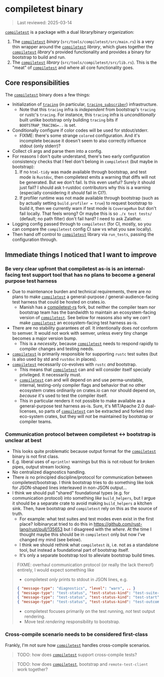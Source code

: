 # compiletest binary

> Last reviewed: 2025-03-14

[`compiletest`] is a package with a dual library/binary organization:

1. The [`compiletest`] *binary* (`src/tools/compiletest/src/main.rs`) is a very thin wrapper around the [`compiletest`] *library*, which glues together the [`compiletest`] *library*'s provided functionality and provides a binary for bootstrap to build and run.
2. The [`compiletest`] *library* (`src/tools/compiletest/src/lib.rs`). This is the "meat" of [`compiletest`] and where all core functionality goes.

## Core responsibilities

The [`compiletest`] binary does a few things:

- Initialization of [`tracing`] (in particular, [`tracing_subscriber`]) infrastructure.
    - Note that this `tracing` infra is *independent* from bootstrap's `tracing` or rustc's `tracing`. For instance, this `tracing` infra is *unconditionally* built unlike bootstrap only building `tracing` bits if `BOOTSTRAP_TRACING=..` is set.
- Conditionally configure if color codes will be used for stdout/stderr.
    - FIXME: there's some strange `colored` configuration. And it's incomplete because it doesn't seem to also correctly influence stdout (only stderr)?
- Collect cli args and parse them into a config.
- For reasons I don't quite understand, there's two early configuration consistency checks that I feel don't belong in `compiletest` (but maybe in bootstrap):
    1. If no `html-tidy` was made available through bootstrap, and test mode is `Rustdoc`, then compiletest emits a warning that diffs will not be generated. But we don't fail. Is this even useful? Surely it should just fail? I should ask t-rustdoc contributors why this is a warning (especially considering it *should* fail in CI?).
    2. If profiler runtime was not made available through bootstrap (such as by actually setting `build.profiler = true`) to request bootstrap to build it, then we currently warn if test mode is `CoverageRun` but don't fail locally. That feels wrong? Or maybe this is so `./x test tests/` (default; no path filter) don't fail hard? I need to ask Zalathar.
- Logging config passed through to `compiletest` (for CI, mostly, so you can compare the `compiletest` config CI saw vs what you saw locally).
- Then hand off control to [`compiletest`] library via `run_tests`, passing the configuration through.

## Immediate things I noticed that I want to improve

### Be very clear upfront that compiletest as-is is an internal-facing test support tool that has no plans to become a general purpose test harness

- Due to maintenance burden and technical requirements, there are *no* plans to make [`compiletest`] a general-purpose / general-audience-facing test harness that could be hosted on crates.io.
    - Manish has a [compiletest-rs] fork, but neither the compiler team nor bootstrap team has the bandwidth to maintain an ecosystem-facing version of [`compiletest`]. See below for reasons also why we *can't* make [`compiletest`] an ecosystem-facing test harness as-is.
- There are no stability guarantees *at all*. It intentionally does *not* conform to semver. It would not work with semver, unless every tiny change becomes a major version bump.
    - This is a *necessity*, because [`compiletest`] needs to respond rapidly to compiler changes and testing needs.
- [`compiletest`] is primarily responsible for supporting `rustc` test suites (but is also used by std and `rustdoc` in places).
- [`compiletest`] necessarily co-evolves with `rustc` *and* bootstrap.
    - This means that [`compiletest`] can and will consider itself specially privileged. It necessarily must.
    - [`compiletest`] can and will depend on and use perma-unstable, internal, testing-only compiler flags and behavior that no other ecosystem crates ordinarily on crates.io can nor should depend on, *because* it's used to test the compiler itself.
    - This in particular renders it not possible to make available as a general-purpose test harness as-is. Sure, it's MIT/Apache 2.0 dual-licenses, so parts of [`compiletest`] can be extracted and forked into eco-system crates, but they will *not* be maintained by bootstrap or compiler teams.

### Communication protocol between compiletest <-> bootstrap is unclear at best

- This looks quite problematic because output format for the [`compiletest`] binary is not first class.
- E.g. liberal uses of `eprintln!` warnings but this is not robust for broken pipes, output stream locking.
- No centralized diagnostics handling.
- There *is* no principled discipline/protocol for communication between compiletest/bootstrap. I think bootstrap tries to do something like look for JSON-shaped lines interleaved in non-JSON output...
- I think we should pull "shared" foundational types (e.g. for communication protocol) into something *like* `build_helpers`, but I argue it should be a separate crate to avoid making `build_helpers` a kitchen sink. Then, have bootstrap *and* `compiletest` rely on this as the source of truth.
    - For example: what test suites and test modes even exist in the first place? lolbinarycat tried to do this in <https://github.com/rust-lang/rust/pull/135653> but I disagreed with the *where*. At the time I thought maybe this should be in `compiletest` only but now I've changed my mind (see below).
    - I think we should rethink what `compiletest` *is*, i.e. not as a standalone tool, but instead a foundational part of bootstrap itself.
    - It's only a separate bootstrap tool to alleviate bootstrap build times.

> FIXME: overhaul communication protocol (or really the lack thereof) entirely, I would expect something like
>
> - compiletest *only* prints to stdout in JSON lines, e.g.
>
> ```json
> { "message-type": "diagnostics", "level": "warn", .. }
> { "message-type": "test-status", "test-status-kind": "test-suite-start", "test-suite-name": "ui", "test-suite-path": "tests/ui", "timestamp": "xxx", .. }
> { "message-type": "test-status", "test-status-kind": "test-start", "test-suite": "ui", "test-name": "tests/ui/diagnostics-width.rs", "revision": "", "timestamp": "xxx", .. }
> { "message-type": "test-status", "test-status-kind": "test-outcome", "test-suite": "ui", "test-name": "tests/ui/diagnostics-width.rs", "revision": "", "timestamp": "xxx", "test-outcome-kind": "fail", "test-stderr": "..", .. }
> ```
>
> - compiletest focuses primarily on the test running, *not* test output rendering.
> - Move test *rendering* responsibility to bootstrap.

### Cross-compile scenario needs to be considered first-class

Frankly, I'm not sure how [`compiletest`] handles cross-compile scenarios.

> TODO: how does [`compiletest`] support cross-compile tests?

> TODO: how does [`compiletest`], bootstrap and `remote-test-client` work together?


[`compiletest`]: https://github.com/rust-lang/rust/tree/master/src/tools/compiletest
[compiletest-rs]: https://github.com/Manishearth/compiletest-rs
[`tracing`]: https://docs.rs/tracing/latest/tracing/
[`tracing_subscriber`]: https://docs.rs/tracing-subscriber/0.3.19/tracing_subscriber/
